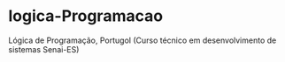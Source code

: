 # logica-Programacao
Lógica de Programação, Portugol (Curso técnico em desenvolvimento de sistemas Senai-ES) 

